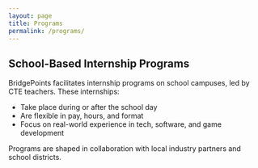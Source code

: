 ```yaml
---
layout: page
title: Programs
permalink: /programs/
---
```


## School-Based Internship Programs

BridgePoints facilitates internship programs on school campuses, led by CTE teachers. These internships:

- Take place during or after the school day
- Are flexible in pay, hours, and format
- Focus on real-world experience in tech, software, and game development

Programs are shaped in collaboration with local industry partners and school districts.
